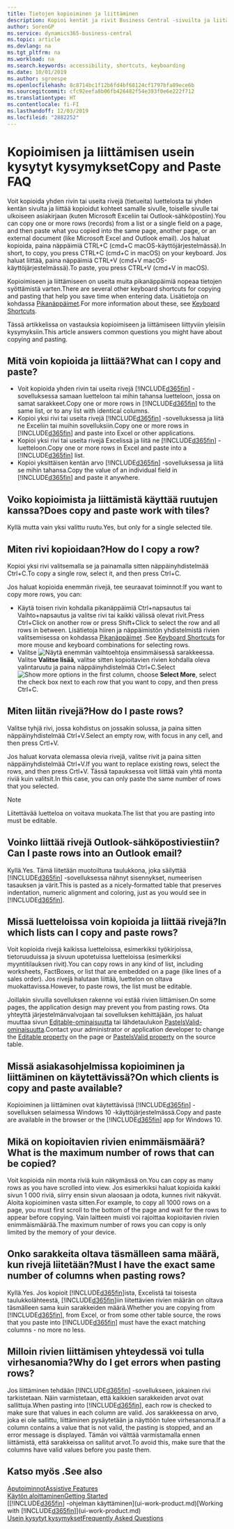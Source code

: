 ```yaml
---
title: Tietojen kopioiminen ja liittäminen
description: Kopioi kentät ja rivit Business Central -sivuilta ja liitä ne toisaalle.
author: SorenGP
ms.service: dynamics365-business-central
ms.topic: article
ms.devlang: na
ms.tgt_pltfrm: na
ms.workload: na
ms.search.keywords: accessibility, shortcuts, keyboarding
ms.date: 10/01/2019
ms.author: sgroespe
ms.openlocfilehash: 8c8714bc1f12b6fd4bf68124cf1797bfa89ece6b
ms.sourcegitcommit: cfc92eefa8b06fb426482f54e393f0e6e222f712
ms.translationtype: HT
ms.contentlocale: fi-FI
ms.lasthandoff: 12/03/2019
ms.locfileid: "2882252"
---
```

# <a name="copy-and-paste-faq"></a><span data-ttu-id="1e7e1-103">Kopioimisen ja liittämisen usein kysytyt kysymykset</span><span class="sxs-lookup"><span data-stu-id="1e7e1-103">Copy and Paste FAQ</span></span>
<span data-ttu-id="1e7e1-104">Voit kopioida yhden rivin tai useita rivejä (tietueita) luettelosta tai yhden kentän sivulta ja liittää kopioidut kohteet samalle sivulle, toiselle sivulle tai ulkoiseen asiakirjaan (kuten Microsoft Exceliin tai Outlook-sähköpostiin).</span><span class="sxs-lookup"><span data-stu-id="1e7e1-104">You can copy one or more rows (records) from a list or a single field on a page, and then paste what you copied into the same page, another page, or an external document (like Microsoft Excel and Outlook email).</span></span> <span data-ttu-id="1e7e1-105">Jos haluat kopioida, paina näppäimiä CTRL+C (cmd+C macOS-käyttöjärjestelmässä).</span><span class="sxs-lookup"><span data-stu-id="1e7e1-105">In short, to copy, you press CTRL+C (cmd+C in macOS) on your keyboard.</span></span> <span data-ttu-id="1e7e1-106">Jos haluat liittää, paina näppäimiä CTRL+V (cmd+V macOS-käyttöjärjestelmässä).</span><span class="sxs-lookup"><span data-stu-id="1e7e1-106">To paste, you press CTRL+V (cmd+V in macOS).</span></span>

<span data-ttu-id="1e7e1-107">Kopioimiseen ja liittämiseen on useita muita pikanäppäimiä nopeaa tietojen syöttämistä varten.</span><span class="sxs-lookup"><span data-stu-id="1e7e1-107">There are several other keyboard shortcuts for copying and pasting that help you save time when entering data.</span></span> <span data-ttu-id="1e7e1-108">Lisätietoja on kohdassa [Pikanäppäimet](keyboard-shortcuts.md#CopyRows).</span><span class="sxs-lookup"><span data-stu-id="1e7e1-108">For more information about these, see [Keyboard Shortcuts](keyboard-shortcuts.md#CopyRows).</span></span>

<span data-ttu-id="1e7e1-109">Tässä artikkelissa on vastauksia kopioimiseen ja liittämiseen liittyviin yleisiin kysymyksiin.</span><span class="sxs-lookup"><span data-stu-id="1e7e1-109">This article answers common questions you might have about copying and pasting.</span></span>  

## <a name="what-can-i-copy-and-paste"></a><span data-ttu-id="1e7e1-110">Mitä voin kopioida ja liittää?</span><span class="sxs-lookup"><span data-stu-id="1e7e1-110">What can I copy and paste?</span></span>
- <span data-ttu-id="1e7e1-111">Voit kopioida yhden rivin tai useita rivejä [!INCLUDE[d365fin](includes/d365fin_md.md)] -sovelluksessa samaan luetteloon tai mihin tahansa luetteloon, jossa on samat sarakkeet.</span><span class="sxs-lookup"><span data-stu-id="1e7e1-111">Copy one or more rows in [!INCLUDE[d365fin](includes/d365fin_md.md)] to the same list, or to any list with identical columns.</span></span>
- <span data-ttu-id="1e7e1-112">Kopioi yksi rivi tai useita rivejä [!INCLUDE[d365fin](includes/d365fin_md.md)] -sovelluksessa ja liitä ne Exceliin tai muihin sovelluksiin.</span><span class="sxs-lookup"><span data-stu-id="1e7e1-112">Copy one or more rows in [!INCLUDE[d365fin](includes/d365fin_md.md)] and paste into Excel or other applications.</span></span>
- <span data-ttu-id="1e7e1-113">Kopioi yksi rivi tai useita rivejä Excelissä ja liitä ne [!INCLUDE[d365fin](includes/d365fin_md.md)] -luetteloon.</span><span class="sxs-lookup"><span data-stu-id="1e7e1-113">Copy one or more rows in Excel and paste into a [!INCLUDE[d365fin](includes/d365fin_md.md)] list.</span></span>
- <span data-ttu-id="1e7e1-114">Kopioi yksittäisen kentän arvo [!INCLUDE[d365fin](includes/d365fin_md.md)] -sovelluksessa ja liitä se mihin tahansa.</span><span class="sxs-lookup"><span data-stu-id="1e7e1-114">Copy the value of an individual field in [!INCLUDE[d365fin](includes/d365fin_md.md)] and paste it anywhere.</span></span>

## <a name="does-copy-and-paste-work-with-tiles"></a><span data-ttu-id="1e7e1-115">Voiko kopioimista ja liittämistä käyttää ruutujen kanssa?</span><span class="sxs-lookup"><span data-stu-id="1e7e1-115">Does copy and paste work with tiles?</span></span>
<span data-ttu-id="1e7e1-116">Kyllä mutta vain yksi valittu ruutu.</span><span class="sxs-lookup"><span data-stu-id="1e7e1-116">Yes, but only for a single selected tile.</span></span>

## <a name="how-do-i-copy-a-row"></a><span data-ttu-id="1e7e1-117">Miten rivi kopioidaan?</span><span class="sxs-lookup"><span data-stu-id="1e7e1-117">How do I copy a row?</span></span>
<span data-ttu-id="1e7e1-118">Kopioi yksi rivi valitsemalla se ja painamalla sitten näppäinyhdistelmää Ctrl+C.</span><span class="sxs-lookup"><span data-stu-id="1e7e1-118">To copy a single row, select it, and then press Ctrl+C.</span></span>

<span data-ttu-id="1e7e1-119">Jos haluat kopioida enemmän rivejä, tee seuraavat toiminnot:</span><span class="sxs-lookup"><span data-stu-id="1e7e1-119">If you want to copy more rows, you can:</span></span>
- <span data-ttu-id="1e7e1-120">Käytä toisen rivin kohdalla pikanäppäimiä Ctrl+napsautus tai Vaihto+napsautus ja valitse rivi tai kaikki välissä olevat rivit.</span><span class="sxs-lookup"><span data-stu-id="1e7e1-120">Press Ctrl+Click on another row or press Shift+Click to select the row and all rows in between.</span></span> <span data-ttu-id="1e7e1-121">Lisätietoja hiiren ja näppäimistön yhdistelmistä rivien valitsemisessa on kohdassa [Pikanäppäimet](keyboard-shortcuts.md#CopyRows) .</span><span class="sxs-lookup"><span data-stu-id="1e7e1-121">See [Keyboard Shortcuts](keyboard-shortcuts.md#CopyRows) for more mouse and keyboard combinations for selecting rows.</span></span>
- <span data-ttu-id="1e7e1-122">Valitse ![Näytä enemmän vaihtoehtoja](media/show-more-options-icon.png "Näytä enemmän vaihtoehtoja kuvakkeen") ensimmäisessä sarakkeessa. Valitse **Valitse lisää**, valitse sitten kopioitavien rivien kohdalla oleva valintaruutu ja paina näppäinyhdistelmää Ctrl+C.</span><span class="sxs-lookup"><span data-stu-id="1e7e1-122">Select ![Show more options](media/show-more-options-icon.png "Show more options icon") in the first column, choose **Select More**, select the check box next to each row that you want to copy, and then press Ctrl+C.</span></span>

## <a name="how-do-i-paste-rows"></a><span data-ttu-id="1e7e1-123">Miten liitän rivejä?</span><span class="sxs-lookup"><span data-stu-id="1e7e1-123">How do I paste rows?</span></span>
<span data-ttu-id="1e7e1-124">Valitse tyhjä rivi, jossa kohdistus on jossakin solussa, ja paina sitten näppäinyhdistelmää Ctrl+V.</span><span class="sxs-lookup"><span data-stu-id="1e7e1-124">Select an empty row, with focus in any cell, and then press Crtl+V.</span></span>

<span data-ttu-id="1e7e1-125">Jos haluat korvata olemassa olevia rivejä, valitse rivit ja paina sitten näppäinyhdistelmää Ctrl+V.</span><span class="sxs-lookup"><span data-stu-id="1e7e1-125">If you want to replace existing rows, select the rows, and then press Crtl+V.</span></span> <span data-ttu-id="1e7e1-126">Tässä tapauksessa voit liittää vain yhtä monta riviä kuin valitsit.</span><span class="sxs-lookup"><span data-stu-id="1e7e1-126">In this case, you can only paste the same number of rows that you selected.</span></span>

> [!NOTE]
> <span data-ttu-id="1e7e1-127">Liitettävää luetteloa on voitava muokata.</span><span class="sxs-lookup"><span data-stu-id="1e7e1-127">The list that you are pasting into must be editable.</span></span>

<!-- Rows are pasted directly where your cursor is located. If you paste into an empty line, any existing subsequent lines will be moved after the pasted lines. If you paste into an existing line or lines, this will be overwritten.-->

## <a name="can-i-paste-rows-into-an-outlook-email"></a><span data-ttu-id="1e7e1-128">Voinko liittää rivejä Outlook-sähköpostiviestiin?</span><span class="sxs-lookup"><span data-stu-id="1e7e1-128">Can I paste rows into an Outlook email?</span></span>
<span data-ttu-id="1e7e1-129">Kyllä.</span><span class="sxs-lookup"><span data-stu-id="1e7e1-129">Yes.</span></span> <span data-ttu-id="1e7e1-130">Tämä liitetään muotoiltuna taulukkona, joka säilyttää [!INCLUDE[d365fin](includes/d365fin_md.md)] -sovelluksessa nähnyt sisennykset, numeerisen tasauksen ja värit.</span><span class="sxs-lookup"><span data-stu-id="1e7e1-130">This is pasted as a nicely-formatted table that preserves indentation, numeric alignment and coloring, just as you would see in [!INCLUDE[d365fin](includes/d365fin_md.md)].</span></span>

## <a name="in-which-lists-can-i-copy-and-paste-rows"></a><span data-ttu-id="1e7e1-131">Missä luetteloissa voin kopioida ja liittää rivejä?</span><span class="sxs-lookup"><span data-stu-id="1e7e1-131">In which lists can I copy and paste rows?</span></span>
<span data-ttu-id="1e7e1-132">Voit kopioida rivejä kaikissa luetteloissa, esimerkiksi työkirjoissa, tietoruuduissa ja sivuun upotetuissa luetteloissa (esimerkiksi myyntitilauksen rivit).</span><span class="sxs-lookup"><span data-stu-id="1e7e1-132">You can copy rows in any kind of list, including worksheets, FactBoxes, or list that are embedded on a page (like lines of a sales order).</span></span> <span data-ttu-id="1e7e1-133">Jos rivejä halutaan liittää, luettelon on oltava muokattavissa.</span><span class="sxs-lookup"><span data-stu-id="1e7e1-133">However, to paste rows, the list must be editable.</span></span>

<span data-ttu-id="1e7e1-134">Joillakin sivuilla sovelluksen rakenne voi estää rivien liittämisen.</span><span class="sxs-lookup"><span data-stu-id="1e7e1-134">On some pages, the application design may prevent you from pasting rows.</span></span> <span data-ttu-id="1e7e1-135">Ota yhteyttä järjestelmänvalvojaan tai sovelluksen kehittäjään, jos haluat muuttaa sivun [Editable-ominaisuutta](/dynamics365/business-central/dev-itpro/developer/properties/devenv-editable-property) tai lähdetaulukon [PasteIsValid-ominaisuutta](/dynamics365/business-central/dev-itpro/developer/properties/devenv-pasteisvalid-property).</span><span class="sxs-lookup"><span data-stu-id="1e7e1-135">Contact your administrator or application developer to change the [Editable property](/dynamics365/business-central/dev-itpro/developer/properties/devenv-editable-property) on the page or [PasteIsValid property](/dynamics365/business-central/dev-itpro/developer/properties/devenv-pasteisvalid-property) on the source table.</span></span>

## <a name="on-which-clients-is-copy-and-paste-available"></a><span data-ttu-id="1e7e1-136">Missä asiakasohjelmissa kopioiminen ja liittäminen on käytettävissä?</span><span class="sxs-lookup"><span data-stu-id="1e7e1-136">On which clients is copy and paste available?</span></span>
<span data-ttu-id="1e7e1-137">Kopioiminen ja liittäminen ovat käytettävissä [!INCLUDE[d365fin](includes/d365fin_md.md)] -sovelluksen selaimessa Windows 10 -käyttöjärjestelmässä.</span><span class="sxs-lookup"><span data-stu-id="1e7e1-137">Copy and paste are available in the browser or the [!INCLUDE[d365fin](includes/d365fin_md.md)] app for Windows 10.</span></span>

## <a name="what-is-the-maximum-number-of-rows-that-can-be-copied"></a><span data-ttu-id="1e7e1-138">Mikä on kopioitavien rivien enimmäismäärä?</span><span class="sxs-lookup"><span data-stu-id="1e7e1-138">What is the maximum number of rows that can be copied?</span></span>
<span data-ttu-id="1e7e1-139">Voit kopioida niin monta riviä kuin näkymässä on.</span><span class="sxs-lookup"><span data-stu-id="1e7e1-139">You can copy as many rows as you have scrolled into view.</span></span> <span data-ttu-id="1e7e1-140">Jos esimerkiksi haluat kopioida kaikki sivun 1 000 riviä, siirry ensin sivun alaosaan ja odota, kunnes rivit näkyvät. Aloita kopioiminen vasta sitten.</span><span class="sxs-lookup"><span data-stu-id="1e7e1-140">For example, to copy all 1000 rows on a page, you must first scroll to the bottom of the page and wait for the rows to appear before copying.</span></span> <span data-ttu-id="1e7e1-141">Vain laitteen muisti voi rajoittaa kopioitavien rivien enimmäismäärää.</span><span class="sxs-lookup"><span data-stu-id="1e7e1-141">The maximum number of rows you can copy is only limited by the memory of your device.</span></span>

## <a name="must-i-have-the-exact-same-number-of-columns-when-pasting-rows"></a><span data-ttu-id="1e7e1-142">Onko sarakkeita oltava täsmälleen sama määrä, kun rivejä liitetään?</span><span class="sxs-lookup"><span data-stu-id="1e7e1-142">Must I have the exact same number of columns when pasting rows?</span></span>
<span data-ttu-id="1e7e1-143">Kyllä.</span><span class="sxs-lookup"><span data-stu-id="1e7e1-143">Yes.</span></span> <span data-ttu-id="1e7e1-144">Jos kopioit [!INCLUDE[d365fin](includes/d365fin_md.md)]ista, Excelistä tai toisesta taulukkolähteestä, [!INCLUDE[d365fin](includes/d365fin_md.md)]iin liitettävien rivien määrän on oltava täsmälleen sama kuin sarakkeiden määrä.</span><span class="sxs-lookup"><span data-stu-id="1e7e1-144">Whether you are copying from [!INCLUDE[d365fin](includes/d365fin_md.md)], from Excel, or from some other table source, the rows that you paste into [!INCLUDE[d365fin](includes/d365fin_md.md)] must have the exact matching columns - no more no less.</span></span>

## <a name="why-do-i-get-errors-when-pasting-rows"></a><span data-ttu-id="1e7e1-145">Milloin rivien liittämisen yhteydessä voi tulla virhesanomia?</span><span class="sxs-lookup"><span data-stu-id="1e7e1-145">Why do I get errors when pasting rows?</span></span>
<span data-ttu-id="1e7e1-146">Jos liittäminen tehdään [!INCLUDE[d365fin](includes/d365fin_md.md)] -sovellukseen, jokainen rivi tarkistetaan. Näin varmistetaan, että kaikkien sarakkeiden arvot ovat sallittuja.</span><span class="sxs-lookup"><span data-stu-id="1e7e1-146">When pasting into [!INCLUDE[d365fin](includes/d365fin_md.md)], each row is checked to make sure that values in each column are valid.</span></span> <span data-ttu-id="1e7e1-147">Jos sarakkeessa on arvo, joka ei ole sallittu, liittäminen pysäytetään ja näyttöön tulee virhesanoma.</span><span class="sxs-lookup"><span data-stu-id="1e7e1-147">If a column contains a value that is not valid, the pasting is stopped, and an error message is displayed.</span></span> <span data-ttu-id="1e7e1-148">Tämän voi välttää varmistamalla ennen liittämistä, että sarakkeissa on sallitut arvot.</span><span class="sxs-lookup"><span data-stu-id="1e7e1-148">To avoid this, make sure that the columns have valid values before you paste them.</span></span>


## <a name="see-also"></a><span data-ttu-id="1e7e1-149">Katso myös .</span><span class="sxs-lookup"><span data-stu-id="1e7e1-149">See also</span></span>
[<span data-ttu-id="1e7e1-150">Aputoiminnot</span><span class="sxs-lookup"><span data-stu-id="1e7e1-150">Assistive Features</span></span>](ui-accessibility.md)  
[<span data-ttu-id="1e7e1-151">Käytön aloittaminen</span><span class="sxs-lookup"><span data-stu-id="1e7e1-151">Getting Started</span></span>](product-get-started.md)  
<span data-ttu-id="1e7e1-152">[[!INCLUDE[d365fin](includes/d365fin_md.md)] -ohjelman käyttäminen](ui-work-product.md)</span><span class="sxs-lookup"><span data-stu-id="1e7e1-152">[Working with [!INCLUDE[d365fin](includes/d365fin_md.md)]](ui-work-product.md)</span></span>  
[<span data-ttu-id="1e7e1-153">Usein kysytyt kysymykset</span><span class="sxs-lookup"><span data-stu-id="1e7e1-153">Frequently Asked Questions</span></span>](across-faq.md)  
